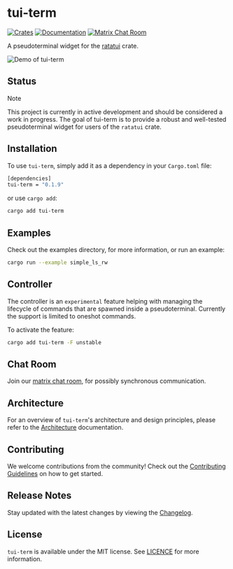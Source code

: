 # tui-term
[![Crates](https://img.shields.io/crates/v/tui-term?style=flat-square)](https://crates.io/crates/tui-term)
[![Documentation](https://img.shields.io/badge/tui_term-documentation-fc0060?style=flat-square)](https://docs.rs/tui-term)
[![Matrix Chat Room](https://img.shields.io/badge/chat-on%20matrix-1d7e64?logo=matrix&style=flat-square)](https://matrix.to/#/#tui-term-main:matrix.org)

A pseudoterminal widget for the  [ratatui](https://github.com/tui-rs-revival/ratatui) crate.

![Demo of tui-term](https://vhs.charm.sh/vhs-4zK1zlTOSueAmlOkZlssBr.gif)

## Status

> [!NOTE]
> This project is currently in active development and should be considered a work in progress.
> The goal of tui-term is to provide a robust and well-tested pseudoterminal widget for users of the `ratatui` crate.

## Installation

To use `tui-term`, simply add it as a dependency in your `Cargo.toml` file:

```sh
[dependencies]
tui-term = "0.1.9"
```
or use `cargo add`:
```sh
cargo add tui-term
```

## Examples

Check out the examples directory, for more information, or run an example:
```sh
cargo run --example simple_ls_rw
```


## Controller

The controller is an `experimental` feature helping with managing the lifecycle of commands that are spawned inside a pseudoterminal.
Currently the support is limited to oneshot commands.

To activate the feature:
```sh
cargo add tui-term -F unstable
```

## Chat Room
Join our [matrix chat room](https://matrix.to/#/#tui-term-main:matrix.org), for possibly synchronous communication.

## Architecture

For an overview of `tui-term`'s architecture and design principles, please refer to the [Architecture](docs/ARCHITECTURE.md) documentation.

## Contributing
We welcome contributions from the community!
Check out the [Contributing Guidelines](./docs/CONTRIBUTING.md) on how to get started.

## Release Notes
Stay updated with the latest changes by viewing the [Changelog](./CHANGELOG.md).

## License
`tui-term` is available under the MIT license. See [LICENCE](LICENSE) for more information.
